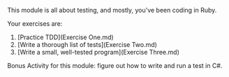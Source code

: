 This module is all about testing, and mostly, you've been coding in Ruby.

Your exercises are:
1. [Practice TDD](Exercise One.md)
1. [Write a thorough list of tests](Exercise Two.md)
1. [Write a small, well-tested program](Exercise Three.md)

Bonus Activity for this module: figure out how to write and run a test in C#.